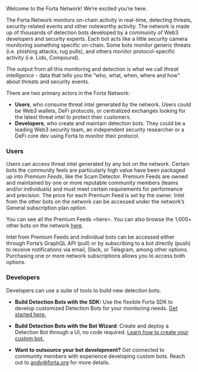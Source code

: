 
Welcome to the Forta Network! We’re excited you’re here. 

The Forta Network monitors on-chain activity in real-time, detecting threats, security-related events and other noteworthy activity. The network is made up of thousands of detection bots developed by a community of Web3 developers and security experts. Each bot acts like a little security camera monitoring something specific on-chain. Some bots monitor generic threats (i.e. phishing attacks, rug pulls), and others monitor protocol-specific activity (i.e. Lido, Compound).

The output from all this monitoring and detection is what we call _threat intelligence_ - data that tells you the “who, what, when, where and how” about threats and security events.   

There are two primary actors in the Forta Network:



* **Users**, who consume threat intel generated by the network. Users could be Web3 wallets, DeFi protocols, or centralized exchanges looking for the latest threat intel to protect their customers.  
* **Developers**, who create and maintain detection bots. They could be a leading Web3 security team, an independent security researcher or a DeFi core dev using Forta to monitor their protocol. 

### **Users**

Users can access threat intel generated by any bot on the network. Certain bots the community feels are particularly high value have been packaged up into _Premium Feeds_, like the Scam Detector. Premium Feeds are owned and maintained by one or more reputable community members (teams and/or individuals) and must meet certain requirements for performance and precision. The price for each Premium Feed is set by the owner. Intel from the other bots on the network can be accessed under the network’s General subscription plan option.

You can see all the Premium Feeds &lt;here>. You can also browse the 1,000+ other bots on the network [here](https://app.forta.network/).

Intel from Premium Feeds and individual bots can be accessed either through Forta’s GraphQL API (pull) or by subscribing to a bot directly (push) to receive notifications via email, Slack, or Telegram, among other options. Purchasing one or more network subscriptions allows you to access both options. 

### **Developers**

Developers can use a suite of tools to build new detection bots. 



* **Build Detection Bots with the SDK:** Use the flexible Forta SDK to develop customized Detection Bots for your monitoring needs. [Get started here.](https://docs.forta.network/en/latest/getting-started/) 

* **Build Detection Bots with the Bot Wizard**: Create and deploy a Detection Bot through a UI, no code required. [Learn how to create your custom bot.](https://docs.forta.network/en/latest/wizard/) 

* **Want to outsource your bot development?** Get connected to community members with experience developing custom bots. Reach out to [andy@forta.org](mailto:andy@forta.org) for more details.